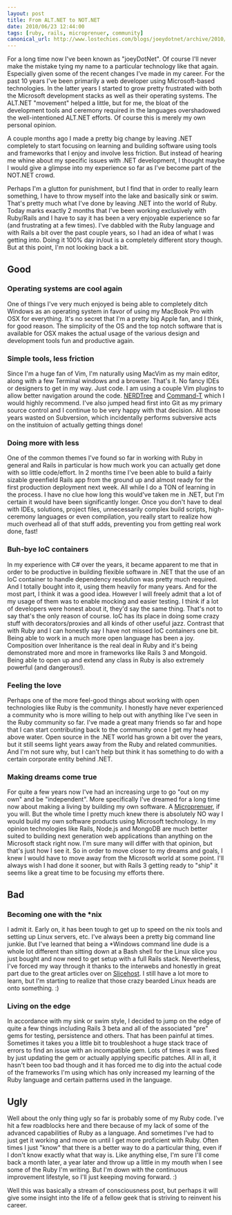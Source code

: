 ```yaml
---
layout: post
title: From ALT.NET to NOT.NET
date: 2010/06/23 12:44:00
tags: [ruby, rails, microprenuer, community]
canonical_url: http://www.lostechies.com/blogs/joeydotnet/archive/2010/06/23/from-alt-net-to-not-net.aspx
---
```


For a long time now I've been known as "joeyDotNet". Of course I'll never make the mistake tying my 
name to a particular technology like that again. Especially given some of the recent changes I've 
made in my career. For the past 10 years I've been primarily a web developer using Microsoft-based 
technologies. In the latter years I started to grow pretty frustrated with both the Microsoft 
development stacks as well as their operating systems. The ALT.NET "movement" helped a little, but 
for me, the bloat of the development tools and ceremony required in the languages overshadowed the 
well-intentioned ALT.NET efforts. Of course this is merely my own personal opinion.

A couple months ago I made a pretty big change by leaving .NET completely to start focusing on learning 
and building software using tools and frameworks that I enjoy and involve less friction. But instead of 
hearing me whine about my specific issues with .NET development, I thought maybe I would give a glimpse 
into my experience so far as I've become part of the NOT.NET crowd.

Perhaps I'm a glutton for punishment, but I find that in order to really learn something, I have to throw 
myself into the lake and basically sink or swim. That's pretty much what I've done by leaving .NET into 
the world of Ruby. Today marks exactly 2 months that I've been working exclusively with Ruby/Rails and 
I have to say it has been a very enjoyable experience so far (and frustrating at a few times). I've 
dabbled with the Ruby language and with Rails a bit over the past couple years, so I had an idea of what 
I was getting into. Doing it 100% day in/out is a completely different story though. But at this point, 
I'm not looking back a bit.

## Good

### Operating systems are cool again

One of things I've very much enjoyed is being able to completely ditch Windows as an operating system in 
favor of using my MacBook Pro with OSX for everything. It's no secret that I'm a pretty big Apple fan, 
and I think, for good reason. The simplicity of the OS and the top notch software that is available for 
OSX makes the actual usage of the various design and development tools fun and productive again.

### Simple tools, less friction

Since I'm a huge fan of Vim, I'm naturally using MacVim as my main editor, along with a few Terminal 
windows and a browser. That's it. No fancy IDEs or designers to get in my way. Just code. I am using 
a couple Vim plugins to allow better navigation around the code. [NERDTree](http://www.vim.org/scripts/script.php?script_id=1658) 
and [Command-T](http://www.vim.org/scripts/script.php?script_id=3025) which I would highly recommend. 
I've also jumped head first into Git as my primary source control and I continue to be very happy with 
that decision. All those years wasted on Subversion, which incidentally performs subversive acts on 
the instituion of actually getting things done!

### Doing more with less

One of the common themes I've found so far in working with Ruby in general and Rails in particular is 
how much work you can actually get done with so little code/effort. In 2 months time I've been able to 
build a fairly sizable greenfield Rails app from the ground up and almost ready for the first production 
deployment next week. All while I do a TON of learning in the process. I have no clue how long this 
would've taken me in .NET, but I'm certain it would have been significantly longer. Once you don't have 
to deal with IDEs, solutions, project files, unnecessarily complex build scripts, high-ceremony 
languages or even compilation, you really start to realize how much overhead all of that stuff adds, 
preventing you from getting real work done, fast!

### Buh-bye IoC containers

In my experience with C# over the years, it became apparent to me that in order to be productive in 
building flexible software in .NET that the use of an IoC container to handle dependency resolution 
was pretty much required. And I totally bought into it, using them heavily for many years. And for 
the most part, I think it was a good idea. However I will freely admit that a lot of my usage of them 
was to enable mocking and easier testing. I think if a lot of developers were honest about it, they'd 
say the same thing. That's not to say that's the only reason of course. IoC has its place in doing some 
crazy stuff with decorators/proxies and all kinds of other useful jazz. Contrast that with Ruby and I 
can honestly say I have not missed IoC containers one bit. Being able to work in a much more open 
language has been a joy. Composition over Inheritance is the real deal in Ruby and it's being demonstrated 
more and more in frameworks like Rails 3 and Mongoid. Being able to open up and extend any class in 
Ruby is also extremely powerful (and dangerous!).

### Feeling the love

Perhaps one of the more feel-good things about working with open technologies like Ruby is the community. 
I honestly have never experienced a community who is more willing to help out with anything like I've 
seen in the Ruby community so far. I've made a great many friends so far and hope that I can start 
contributing back to the community once I get my head above water. Open source in the .NET world has 
grown a bit over the years, but it still seems light years away from the Ruby and related communities. 
And I'm not sure why, but I can't help but think it has something to do with a certain corporate 
entity behind .NET.

### Making dreams come true

For quite a few years now I've had an increasing urge to go "out on my own" and be "independent". 
More specifically I've dreamed for a long time now about making a living by building my own software. 
A [Microprenuer](http://www.micropreneur.com), if you will. But the whole time I pretty much knew there is absolutely NO way I would 
build my own software products using Microsoft technology. In my opinion technologies like Rails, 
Node.js and MongoDB are much better suited to building next generation web applications than anything 
on the Microsoft stack right now. I'm sure many will differ with that opinion, but that's just how I 
see it. So in order to move closer to my dreams and goals, I knew I would have to move away from the 
Microsoft world at some point. I'll always wish I had done it sooner, but with Rails 3 getting ready 
to "ship" it seems like a great time to be focusing my efforts there.

## Bad

### Becoming one with the \*nix

I admit it. Early on, it has been tough to get up to speed on the nix tools and setting up Linux servers, 
etc. I've always been a pretty big command line junkie. But I've learned that being a \*Windows command 
line dude is a whole lot different than sitting down at a Bash shell for the Linux slice you just bought 
and now need to get setup with a full Rails stack. Nevertheless, I've forced my way through it thanks 
to the interwebs and honestly in great part due to the great articles over on [Slicehost](http://articles.slicehost.com). 
I still have a lot more to learn, but I'm starting to realize that those crazy bearded Linux heads are 
onto something. :)

### Living on the edge

In accordance with my sink or swim style, I decided to jump on the edge of quite a few things including 
Rails 3 beta and all of the associated "pre" gems for testing, persistence and others. That has been 
painful at times. Sometimes it takes you a little bit to troubleshoot a huge stack trace of errors to 
find an issue with an incompatible gem. Lots of times it was fixed by just updating the gem or actually 
applying specific patches. All in all, it hasn't been too bad though and it has forced me to dig into 
the actual code of the frameworks I'm using which has only increased my learning of the Ruby language 
and certain patterns used in the language.

## Ugly

Well about the only thing ugly so far is probably some of my Ruby code. I've hit a few roadblocks here 
and there because of my lack of some of the advanced capabilities of Ruby as a language. And sometimes 
I've had to just get it working and move on until I get more proficient with Ruby. Often times I 
just "know" that there is a better way to do a particular thing, even if I don't know exactly what that 
way is. Like anything else, I'm sure I'll come back a month later, a year later and throw up a little 
in my mouth when I see some of the Ruby I'm writing. But I'm down with the continuous improvement 
lifestyle, so I'll just keeping moving forward. :)

Well this was basically a stream of consciousness post, but perhaps it will give some insight into 
the life of a fellow geek that is striving to reinvent his career.
